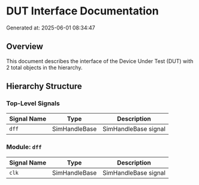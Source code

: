 # DUT Interface Documentation

Generated at: 2025-06-01 08:34:47

## Overview

This document describes the interface of the Device Under Test (DUT) with 2 total objects in the hierarchy.

## Hierarchy Structure

### Top-Level Signals

| Signal Name | Type | Description |
|-------------|------|-------------|
| `dff` | SimHandleBase | SimHandleBase signal |

### Module: `dff`

| Signal Name | Type | Description |
|-------------|------|-------------|
| `clk` | SimHandleBase | SimHandleBase signal |
